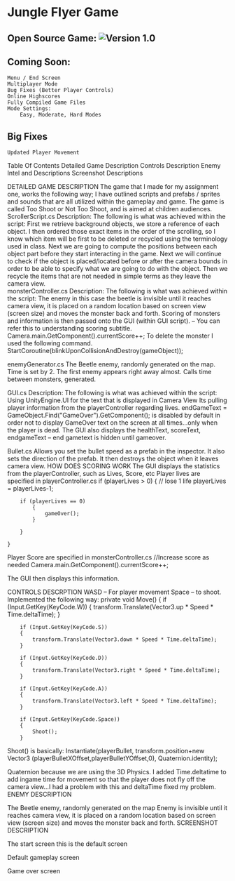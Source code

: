 # Jungle Flyer Game

## Open Source Game: ![Version 1.0](https://img.shields.io/badge/Version-1.0-blue)

## Coming Soon: 
	Menu / End Screen
	Multiplayer Mode
	Bug Fixes (Better Player Controls)
	Online Highscores 
	Fully Compiled Game Files 
	Mode Settings:
		Easy, Moderate, Hard Modes 
		
		
## Big Fixes
	Updated Player Movement 


Table Of Contents
Detailed Game Description
Controls Description
Enemy Intel and Descriptions
Screenshot Descriptions


DETAILED GAME DESCRIPTION
The game that I made for my assignment one, works the following way; I have outlined scripts and prefabs / sprites and sounds that are all utilized within the gameplay and game. The game is called Too Shoot or Not Too Shoot, and is aimed at children audiences. 
ScrollerScript.cs
Description: 
The following is what was achieved within the script:
First we retrieve background objects, we store a reference of each object. I then ordered those exact items in the order of the scrolling, so I know which item will be first to be deleted or recycled using the terminology used in class. Next we are going to compute the positions between each object part before they start interacting in the game. Next we will continue to check if the object is placed/located before or after the camera bounds in order to be able to specify what we are going to do with the object. Then we recycle the items that are not needed in simple terms as they leave the camera view. 						
monsterController.cs 
Description: 
The following is what was achieved within the script:
The enemy in this case the beetle is invisible until it reaches camera view, it is placed on a random location based on screen view (screen size) and moves the monster back and forth. Scoring of monsters and information is then passed onto the GUI (within GUI script). – You can refer this to understanding scoring subtitle.
		Camera.main.GetComponent<GUI>().currentScore++;
To delete the monster I used the following command. 
		StartCoroutine(blinkUponCollisionAndDestroy(gameObject));

enemyGenerator.cs
The Beetle enemy, randomly generated on the map. Time is set by 2. The first enemy appears right away almost. Calls time between monsters, generated. 


GUI.cs
Description: 
The following is what was achieved within the script:
Using UnityEngine.UI for the text that is displayed in Camera View 
Its pulling player information from the playerController regarding lives.
endGameText = GameObject.Find("GameOver").GetComponent<Text>(); 
is disabled by default in order not to display GameOver text on the screen at all times…only when the player is dead.
The GUI also displays the healthText, scoreText, endgameText – end gametext is hidden until gameover. 

Bullet.cs
Allows you set the bullet speed as a prefab in the inspector. It also sets the direction of the prefab. It then destroys the object when it leaves camera view. 
HOW DOES SCORING WORK
The GUI displays the statistics from the playerController, such as Lives, Score, etc
Player lives are specified in playerController.cs
		if (playerLives > 0) {
// lose 1 life
            playerLives = playerLives-1; 

        if (playerLives == 0)
            {
                gameOver();
            }

		}

	}
Player Score are specified in monsterController.cs
//Increase score as needed
		Camera.main.GetComponent<GUI>().currentScore++;

The GUI then displays this information. 

CONTROLS DESCRPTION
WASD – For player movement
Space – to shoot. 
Implemented the following way: 
private void Move()
    {
        if (Input.GetKey(KeyCode.W))
        {
            transform.Translate(Vector3.up * Speed * Time.deltaTime);
        }

        if (Input.GetKey(KeyCode.S))
        {
            transform.Translate(Vector3.down * Speed * Time.deltaTime);
        }

        if (Input.GetKey(KeyCode.D))
        {
            transform.Translate(Vector3.right * Speed * Time.deltaTime);
        }

        if (Input.GetKey(KeyCode.A))
        {
            transform.Translate(Vector3.left * Speed * Time.deltaTime);
        }

        if (Input.GetKey(KeyCode.Space))
        {
            Shoot();
        }

Shoot() is basically:
            Instantiate(playerBullet, transform.position+new Vector3 (playerBulletXOffset,playerBulletYOffset,0), Quaternion.identity); 

Quaternion because we are using the 3D Physics. 
I added Time.deltatime to add ingame time for movement so that the player does not fly off the camera view…I had a problem with this and deltaTime fixed my problem.
ENEMY DESCRIPTION
 
The Beetle enemy, randomly generated on the map 
Enemy is invisible until it reaches camera view, it is placed on a random location based on screen view (screen size) and moves the monster back and forth.
SCREENSHOT DESCRIPTION 
 

The start screen this is the default screen 
 
Default gameplay screen
 
Game over screen 
